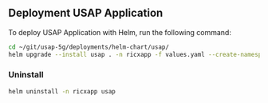 ## Deployment USAP Application

To deploy USAP Application with Helm, run the following command:

```sh
cd ~/git/usap-5g/deployments/helm-chart/usap/
helm upgrade --install usap . -n ricxapp -f values.yaml --create-namespace
```

### Uninstall

```sh
helm uninstall -n ricxapp usap
```